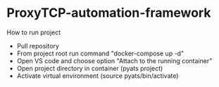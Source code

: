 # ProxyTCP-automation-framework
How to run project

- Pull  repository
- From project root run command "docker-compose up -d"
- Open VS code and choose option "Attach to the running container"
- Open project directory in container (pyats project)
- Activate virtual environment (source pyats/bin/activate)
